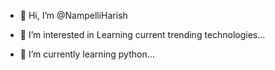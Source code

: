 - 👋 Hi, I’m @NampelliHarish
- 👀 I’m interested in  Learning current trending technologies...
- 🌱 I’m currently learning  python...

  <!---
NampelliHarish/NampelliHarish is a ✨ special ✨ repository because its `README.md` (this file) appears on your GitHub profile.
You can click the Preview link to take a look at your changes.
--->
